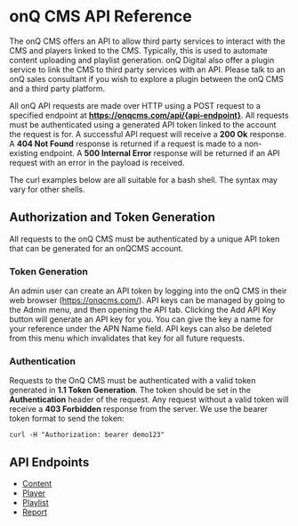 # onQ CMS API Reference

The onQ CMS offers an API to allow third party services to interact with the CMS and players linked to the CMS. Typically, this is used to automate content uploading and playlist generation. onQ Digital also offer a plugin service to link the CMS to third party services with an API. Please talk to an onQ sales consultant if you wish to explore a plugin between the onQ CMS and a third party platform.

All onQ API requests are made over HTTP using a POST request to a specified endpoint at **https://onqcms.com/api/{api-endpoint}**. All requests must be authenticated using a generated API token linked to the account the request is for. A successful API request will receive a **200 Ok** response. A **404 Not Found** response is returned if a request is made to a non-existing endpoint. A **500 Internal Error** response will be returned if an API request with an error in the payload is received.

The curl examples below are all suitable for a bash shell. The syntax may vary for other shells.

## Authorization and Token Generation

All requests to the onQ CMS must be authenticated by a unique API token that can be generated for an onQCMS account.

### Token Generation

An admin user can create an API token by logging into the onQ CMS in their web browser (https://onqcms.com/). API keys can be managed by going to the Admin menu, and then opening the API tab. Clicking the Add API Key button will generate an API key for you. You can give the key a name for your reference under the APN Name field. API keys can also be deleted from this menu which invalidates that key for all future requests.

### Authentication

Requests to the OnQ CMS must be authenticated with a valid token generated in **1.1 Token Generation**. The token should be set in the **Authentication** header of the request. Any request without a valid token will receive a **403 Forbidden** response from the server. We use the bearer token format to send the token:

`curl -H "Authorization: bearer demo123"`

## API Endpoints

- [Content](content.md)
- [Player](player.md)
- [Playlist](playlist.md)
- [Report](report.md)
